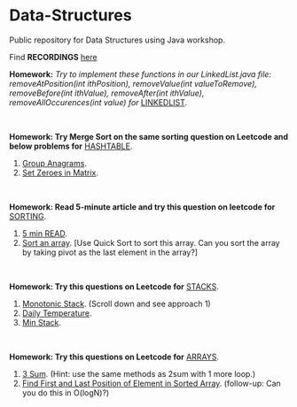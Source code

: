 # Data-Structures

Public repository for Data Structures using Java workshop. 

Find **RECORDINGS** [here](https://drive.google.com/drive/folders/1yjBVX1eGLQUYwbxOqMZ7q3yIYC4eo1OD)

**Homework:** _Try to implement these functions in our LinkedList.java file: removeAtPosition(int ithPosition), removeValue(int valueToRemove), removeBefore(int ithValue), removeAfter(int ithValue), removeAllOccurences(int value) for_ [LINKEDLIST](https://github.com/pro1zero/Data-Structures/tree/master/LinkedList).

<br>

**Homework: Try Merge Sort on the same sorting question on Leetcode and below problems for** [HASHTABLE](https://github.com/pro1zero/Data-Structures/tree/master/Hashing).

1. [Group Anagrams](https://leetcode.com/problems/group-anagrams/).
2. [Set Zeroes in Matrix](https://leetcode.com/problems/set-matrix-zeroes/solution/).

<br>

**Homework: Read 5-minute article and try this question on leetcode for** [SORTING](https://github.com/pro1zero/Data-Structures/tree/master/Sorting).

1. [5 min READ](https://www.interviewbit.com/tutorial/quicksort-algorithm/).
2. [Sort an array](https://leetcode.com/problems/sort-an-array/). [Use Quick Sort to sort this array. Can you sort the array by taking pivot as the last element in the array?]

<br>

**Homework: Try this questions on Leetcode for** [STACKS](https://github.com/pro1zero/Data-Structures/tree/master/Stacks).

1. [Monotonic Stack](https://leetcode.com/problems/daily-temperatures/solution/). (Scroll down and see approach 1)
2. [Daily Temperature](https://leetcode.com/problems/daily-temperatures/).
3. [Min Stack](https://leetcode.com/problems/min-stack/).

<br>

**Homework: Try this questions on Leetcode for** [ARRAYS](https://github.com/pro1zero/Data-Structures/tree/master/Arrays).

1. [3 Sum](https://leetcode.com/problems/3sum/). (Hint: use the same methods as 2sum with 1 more loop.)
2. [Find First and Last Position of Element in Sorted Array](https://leetcode.com/problems/find-first-and-last-position-of-element-in-sorted-array/). (follow-up: Can you do this in O(logN)?)
